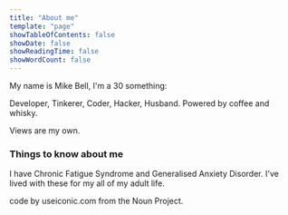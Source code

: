 ```yaml
---
title: "About me"
template: "page"
showTableOfContents: false
showDate: false
showReadingTime: false
showWordCount: false
---
```

My name is Mike Bell, I'm a 30 something:

Developer, Tinkerer, Coder, Hacker, Husband. Powered by coffee and whisky.

Views are my own.

### Things to know about me

I have Chronic Fatigue Syndrome and Generalised Anxiety Disorder. I've lived with these for my all of my adult life. 

code by useiconic.com from the Noun Project.